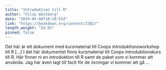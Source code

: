 ```yaml
---
title: "Introduktion till R"
author: "Filip Wästberg"
date: "2019-04-04T10:10:55Z"
link: "https://bookdown.org/content/2382/"
length_weight: "24.6%"
pinned: false
---
```


Det här är ett dokument med kursmaterial till Coops introduktionsworkshop till R [...] I det här dokumentet finns kursmaterial till Coops introduktionskurs till R. Här finner ni en introduktion till R samt de paket som vi kommer att använda. Jag har även lagt till facit för de övningar vi kommer att gå ...
